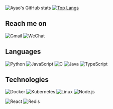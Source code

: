 
[//]:![banner](https://github.com/tachyond2/tachyond2/blob/main/Tech%20Factory.png)


![Ayao's GitHub stats](https://github-readme-stats.vercel.app/api?username=tachyond2&show_icons=true&theme=cobalt)
[![Top Langs](https://github-readme-stats.vercel.app/api/top-langs/?username=tachyond2&theme=cobalt)](https://github.com/anuraghazra/github-readme-stats)

## Reach me on
![Gmail](https://img.shields.io/badge/Gmail-D14836?style=for-the-badge&logo=gmail&logoColor=white)
![WeChat](https://img.shields.io/badge/WeChat-07C160?style=for-the-badge&logo=wechat&logoColor=white)



## Languages

![Python](https://img.shields.io/badge/-Python-000?&logo=Python)
![JavaScript](https://img.shields.io/badge/-JavaScript-000?&logo=JavaScript)
![C](https://img.shields.io/badge/-C-000?&logo=C)
![Java](https://img.shields.io/badge/-Java-000?&logo=Java&logoColor=007396)
![TypeScript](https://img.shields.io/badge/-TypeScript-000?&logo=TypeScript)


## Technologies

[//]:![AWS](https://img.shields.io/badge/-AWS-000?&logo=Amazon-AWS&logoColor=F90)
![Docker](https://img.shields.io/badge/-Docker-000?&logo=Docker)
![Kubernetes](https://img.shields.io/badge/-Kubernetes-000?&logo=Kubernetes)
![Linux](https://img.shields.io/badge/-Linux-000?&logo=Linux)
![Node.js](https://img.shields.io/badge/-Node.js-000?&logo=node.js)

![React](https://img.shields.io/badge/-React-000?&logo=React)
![Redis](https://img.shields.io/badge/-Redis-000?&logo=Redis)


